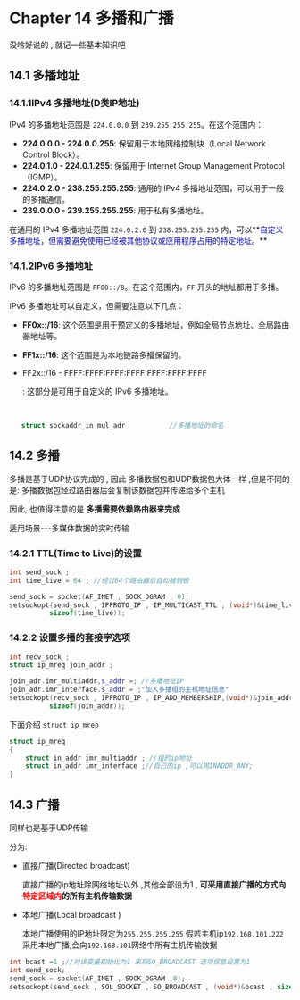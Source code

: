 # Chapter 14 多播和广播

没啥好说的 , 就记一些基本知识吧

## 14.1 多播地址

###  14.1.1IPv4 多播地址(D类IP地址)

IPv4 的多播地址范围是 `224.0.0.0` 到 `239.255.255.255`。在这个范围内：

- **224.0.0.0 - 224.0.0.255**: 保留用于本地网络控制块（Local Network Control Block）。
- **224.0.1.0 - 224.0.1.255**: 保留用于 Internet Group Management Protocol（IGMP）。
- **224.0.2.0 - 238.255.255.255**: 通用的 IPv4 多播地址范围，可以用于一般的多播通信。
- **239.0.0.0 - 239.255.255.255**: 用于私有多播地址。

在通用的 IPv4 多播地址范围 `224.0.2.0` 到 `238.255.255.255` 内，可以**<font color = redldxa>自定义多播地址，但需要避免使用已经被其他协议或应用程序占用的特定地址</font>。**



###    14.1.2IPv6 多播地址

IPv6 的多播地址范围是 `FF00::/8`。在这个范围内，`FF` 开头的地址都用于多播。

IPv6 多播地址可以自定义，但需要注意以下几点：

- **FF0x::/16**: 这个范围是用于预定义的多播地址，例如全局节点地址、全局路由器地址等。

- **FF1x::/16**: 这个范围是为本地链路多播保留的。

- FF2x::/16 - FFFF:FFFF:FFFF:FFFF:FFFF:FFFF:FFFF

  : 这部分是可用于自定义的 IPv6 多播地址。

​       

```c++
   struct sockaddr_in mul_adr           //多播地址的命名
```



## 14.2 多播

多播是基于UDP协议完成的 , 因此 多播数据包和UDP数据包大体一样 ,但是不同的是: 多播数据包经过路由器后会复制该数据包并传递给多个主机 

因此, 也值得注意的是 **多播需要依赖路由器来完成**

适用场景---多媒体数据的实时传输



###     14.2.1 TTL(Time to Live)的设置

```c++
int send_sock ;
int time_live = 64 ; //经过64个路由器后自动被销毁

send_sock = socket(AF_INET , SOCK_DGRAM , 0);
setsockopt(send_sock , IPPROTO_IP , IP_MULTICAST_TTL , (void*)&time_live ,
          sizeof(time_live));
```



###    14.2.2 设置多播的套接字选项

```c++
int recv_sock ;
struct ip_mreq join_addr ;

join_adr.imr_multiaddr,s_addr =; //多播地址IP
join_adr.imr_interface.s_addr = ;"加入多播组的主机地址信息"
setsockopt(recv_sock , IPPROTO_IP , IP_ADD_MEMBERSHIP,(void*)&join_addr , 
          sizeof(join_addr));
```



下面介绍 `struct ip_mrep`

```c++
struct ip_mreq 
{
    struct in_addr imr_multiaddr ; //组的ip地址
    struct in_addr imr_interface ;//自己的ip ,可以用INADDR_ANY;
}
```



## 14.3 广播

同样也是基于UDP传输

分为:

- 直接广播(Directed broadcast)

  直接广播的ip地址除网络地址以外 ,其他全部设为1 , **可采用直接广播的方式向<font color = red>特定区域内</font>的所有主机传输数据**

- 本地广播(Local broadcast )

  本地广播使用的IP地址限定为`255.255.255.255` 假若主机ip`192.168.101.222`采用本地广播,会向`192.168.101`网络中所有主机传输数据

```c++
int bcast =1 ;//对该变量初始化为1 来将SO_BROADCAST 选项信息设置为1
int send_sock;
send_sock = socket(AF_INET , SOCK_DGRAM ,0);
setsockopt(send_sock , SOL_SOCKET , SO_BROADCAST , (void*)&bcast , sizeof(bcast));
```

